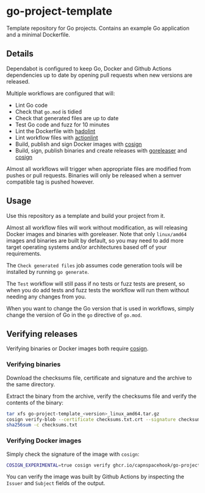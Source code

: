 # go-project-template

Template repository for Go projects. Contains an example Go application and a minimal Dockerfile.

## Details

Dependabot is configured to keep Go, Docker and Github Actions dependencies up to date by opening
pull requests when new versions are released.

Multiple workflows are configured that will:

- Lint Go code
- Check that `go.mod` is tidied
- Check that generated files are up to date
- Test Go code and fuzz for 10 minutes
- Lint the Dockerfile with [hadolint](https://github.com/hadolint/hadolint)
- Lint workflow files with [actionlint](https://github.com/rhysd/actionlint)
- Build, publish and sign Docker images with [cosign](https://github.com/sigstore/cosign)
- Build, sign, publish binaries and create releases with [goreleaser](https://github.com/goreleaser/goreleaser) and [cosign](https://github.com/sigstore/cosign)

Almost all workflows will trigger when appropriate files are modified from pushes or pull requests. 
Binaries will only be released when a semver compatible tag is pushed however.

## Usage

Use this repository as a template and build your project from it.

Almost all workflow files will work without modification, as will releasing Docker images and binaries with goreleaser.
Note that only `linux/amd64` images and binaries are built by default, so you may need to add more target
operating systems and/or architectures based off of your requirements.

The `Check generated files` job assumes code generation tools will be installed by running `go generate`.

The `Test` workflow will still pass if no tests or fuzz tests are present, so when you
do add tests and fuzz tests the workflow will run them without needing any changes from you.

When you want to change the Go version that is used in workflows, simply change the version of Go in the `go` directive of `go.mod`.

## Verifying releases

Verifying binaries or Docker images both require [cosign](https://github.com/sigstore/cosign).

### Verifying binaries

Download the checksums file, certificate and signature and the archive to the same directory.

Extract the binary from the archive, verify the checksums file and verify the contents of the binary:

```bash
tar xfs go-project-template_<version>_linux_amd64.tar.gz
cosign verify-blob --certificate checksums.txt.crt --signature checksums.txt.sig checksums.txt
sha256sum -c checksums.txt
```

### Verifying Docker images

Simply check the signature of the image with `cosign`:

```bash
COSIGN_EXPERIMENTAL=true cosign verify ghcr.io/capnspacehook/go-project-template | jq
```

You can verify the image was built by Github Actions by inspecting the `Issuer` and `Subject` fields of the output.

